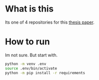 # What is this

Its one of 4 repositories for this [thesis paper](http://hj.diva-portal.org/smash/get/diva2:1679951/FULLTEXT01.pdf).


# How to run

Im not sure. But start with.

```bash
python -m venv .env
source .env/bin/activate
python -m pip install -r requirements
```